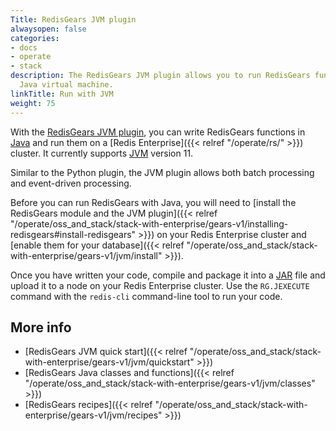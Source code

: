 ```yaml
---
Title: RedisGears JVM plugin
alwaysopen: false
categories:
- docs
- operate
- stack
description: The RedisGears JVM plugin allows you to run RedisGears functions in the
  Java virtual machine.
linkTitle: Run with JVM
weight: 75
---
```


With the [RedisGears JVM plugin](https://github.com/RedisGears/JVMPlugin), you can write RedisGears functions in [Java](https://en.wikipedia.org/wiki/Java_(programming_language)) and run them on a [Redis Enterprise]({{< relref "/operate/rs/" >}}) cluster. It currently supports [JVM](https://en.wikipedia.org/wiki/Java_virtual_machine) version 11.

Similar to the Python plugin, the JVM plugin allows both batch processing and event-driven processing.

Before you can run RedisGears with Java, you will need to [install the RedisGears module and the JVM plugin]({{< relref "/operate/oss_and_stack/stack-with-enterprise/gears-v1/installing-redisgears#install-redisgears" >}}) on your Redis Enterprise cluster and [enable them for your database]({{< relref "/operate/oss_and_stack/stack-with-enterprise/gears-v1/jvm/install" >}}).

Once you have written your code, compile and package it into a [JAR](https://en.wikipedia.org/wiki/JAR_(file_format)) file and upload it to a node on your Redis Enterprise cluster. Use the `RG.JEXECUTE` command with the `redis-cli` command-line tool to run your code.

## More info

- [RedisGears JVM quick start]({{< relref "/operate/oss_and_stack/stack-with-enterprise/gears-v1/jvm/quickstart" >}})
- [RedisGears Java classes and functions]({{< relref "/operate/oss_and_stack/stack-with-enterprise/gears-v1/jvm/classes" >}})
- [RedisGears recipes]({{< relref "/operate/oss_and_stack/stack-with-enterprise/gears-v1/jvm/recipes" >}})